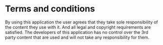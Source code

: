 # Terms and conditions

By using this application the user agrees that they take sole responsibility of the content they use with it. And all legal and copyright requirements are satisfied. The developers of this application has no control over the 3rd party content that are used and will not take any responsibility for them. 
